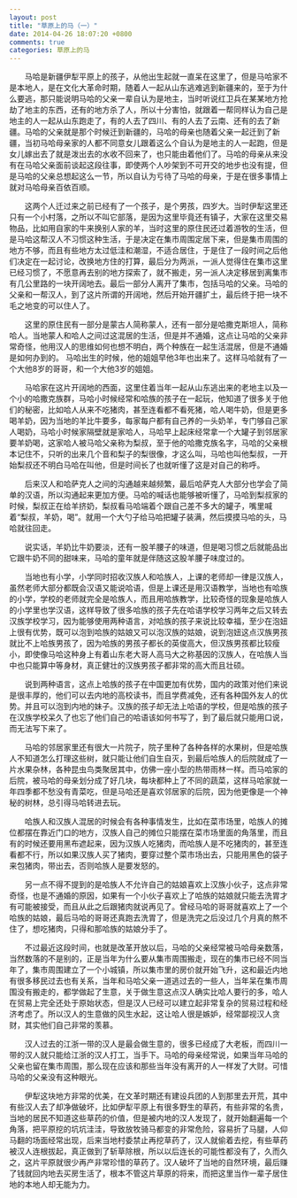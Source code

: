 ```yaml
---
layout: post
title: "草原上的马（一）"
date: 2014-04-26 18:07:20 +0800
comments: true
categories: 草原上的马
---
```

&emsp;&emsp;马哈是新疆伊犁平原上的孩子，从他出生起就一直呆在这里了，但是马哈家不是本地人，是在文化大革命时期，随着人一起从山东逃难逃到新疆来的，至于为什么要逃，那只能说明马哈的父亲一辈自认为是地主，当时听说红卫兵在某某地方抢劫了地主的东西，还有的地方杀了人，所以十分害怕，就跟着一帮同样认为自己是地主的人一起从山东跑走了，有的人去了四川、有的人去了云南、还有的去了新疆。马哈的父亲就是那个时候迁到新疆的，马哈的母亲也随着父亲一起迁到了新疆，当初马哈母亲家的人都不同意女儿跟着这么个自认为是地主的人一起跑，但是女儿嫁出去了就是泼出去的水收不回来了，也只能由着他们了。马哈的母亲从来没有在马哈父亲面前谈起这段往事，即使两个人吵架到不可开交的地步也没有提，但是马哈的父亲总想起这么一节，所以自认为亏待了马哈的母亲，于是在很多事情上就对马哈母亲百依百顺。
<!--more-->
&emsp;&emsp;这两个人迁过来之前已经有了一个孩子，是个男孩，四岁大。当时伊犁这里还只有一个小村落，之所以不叫它部落，是因为这里毕竟还有镇子，大家在这里交易物品，比如用自家的牛来换别人家的羊，当时这里的原住民还过着游牧的生活，但是马哈这帮汉人不习惯这种生活，于是决定在集市周围定居下来，但是集市周围的地方不够，而且有些地方太过低洼和潮湿，不适合居住，于是住了一段时间之后他们决定在一起讨论，改换地方住的打算，最后分为两派，一派人觉得住在集市这里已经习惯了，不愿意再去别的地方探索了，就不搬走，另一派人决定移居到离集市有几公里路的一块开阔地去。最后一部分人离开了集市，包括马哈的父亲。马哈的父亲和一帮汉人，到了这片所谓的开阔地，然后开始开疆扩土，最后终于把一块不毛之地变的可以住人了。

&emsp;&emsp;这里的原住民有一部分是蒙古人简称蒙人，还有一部分是哈撒克斯坦人，简称哈人。当地蒙人和哈人之间过这混居的生活，但是并不通婚，这点让马哈的父亲非常奇怪，他用汉人的思维如何也想不明白，两个种族在一起生活混居，但是不通婚是如何办到的。
马哈出生的时候，他的姐姐早他3年也出来了。这样马哈就有了一个大他8岁的哥哥，和一个大他3岁的姐姐。

&emsp;&emsp;马哈家在这片开阔地的西面，这里住着当年一起从山东逃出来的老地主以及一个小的哈撒克族群，马哈小时候经常和哈族的孩子在一起玩，他知道了很多关于他们的秘密，比如哈人从来不吃猪肉，甚至连看都不看死猪，哈人喝牛奶，但是更多喝羊奶，因为当地的羊比牛要多，每家每户都有自己养的一头奶羊，专门够自己家人喝奶，马哈小时候家隔壁就是家哈人，马哈早上起床经常拿一个大罐子到邻居家要羊奶喝，这家哈人被马哈父亲称为梨叔，至于他的哈撒克族名字，马哈的父亲根本记住不，只听的出来几个音和梨子的梨很像，才这么叫，马哈也叫他梨叔，一开始梨叔还不明白马哈在叫他，但是时间长了也就听懂了这是对自己的称呼。

&emsp;&emsp;后来汉人和哈萨克人之间的沟通越来越频繁，最后哈萨克人大部分也学会了简单的汉语，所以沟通起来更加方便。马哈的喊话也能够被听懂了，马哈到梨叔家的时候，梨叔正在给羊挤奶，梨叔看马哈端着个跟自己差不多大的罐子，嘴里喊着“梨叔，羊奶，喝”。就用一个大勺子给马哈把罐子装满，然后摸摸马哈的头，马哈就往回走。

&emsp;&emsp;说实话，羊奶比牛奶要淡，还有一股羊腰子的味道，但是喝习惯之后就能品出它跟牛奶不同的甜味来，马哈的童年就是伴随这这股羊腰子味度过的。

&emsp;&emsp;当地也有小学，小学同时招收汉族人和哈族人，上课的老师却一律是汉族人，虽然老师大部分都既会汉语又能说哈语，但是上课还是用汉语教学，当地也有哈族的小学，学校的老师就完全是哈族人，而且用哈族教学，比较奇怪的现象是哈族人的小学里也学汉语，这样导致了很多哈族的孩子先在哈语学校学习两年之后又转去汉族学校学习，因为能够使用两种语言，对哈族的孩子来说比较幸福，至少在泡妞上很有优势，既可以泡到哈族的姑娘又可以泡汉族的姑娘，说到泡妞这点汉族男孩就比不上哈族男孩了，因为哈族的男孩子都长的英俊高大，但汉族男孩都比较瘦小，即使像马哈这种身上有着山东老大哥人高马大之称基因的汉族人，在哈族人当中也只能算中等身材，真正健壮的汉族男孩子都非常的高大而且壮硕。

&emsp;&emsp;说到两种语言，这点上哈族的孩子在中国更加有优势，国内的政策对他们来说是很丰厚的，他们可以去内地的高校读书，而且学费减免，还有各种国外友人的优势。并且可以泡到内地的妹子。汉族的孩子却无法上哈语的学校，但是哈族的孩子在汉族学校呆久了也忘了他们自己的哈语该如何书写了，到了最后就只能用口说，而无法写下来了。

&emsp;&emsp;马哈的邻居家里还有很大一片院子，院子里种了各种各样的水果树，但是哈族人不知道怎么打理这些树，就只能让他们自生自灭，到最后哈族人的后院就成了一片水果杂林，各种昆虫鸟类聚居其中，仿佛一座小型的热带雨林一样。而马哈家的后院，被马哈的母亲划分成了好几块，每块都种上了不同的蔬菜，这样马哈家就一年四季都不愁没有青菜吃，但是马哈还是喜欢邻居家的后院，因为他更像是一个神秘的树林，总引得马哈转进去玩。

&emsp;&emsp;哈族人和汉族人混居的时候会有各种事情发生，比如在菜市场里，哈族人的摊位都摆在靠近门口的地方，汉族人自己的摊位只能摆在菜市场里面的角落里，而且有的时候还要用黑布遮起来，因为汉族人吃猪肉，而哈族人是不吃猪肉的，甚至连看都不行，所以如果汉族人买了猪肉，要穿过整个菜市场出去，只能用黑色的袋子来包猪肉，带出去，否则哈族人是要发怒的。

&emsp;&emsp;另一点不得不提到的是哈族人不允许自己的姑娘喜欢上汉族小伙子，这点非常奇怪，也是不通婚的原因，如果有一个小伙子喜欢上了哈族的姑娘就只能去洗胃才有可能被接受，而且从此之后跟猪肉就说再见了。曾经马哈的哥哥就喜欢上了一个哈族的姑娘，最后马哈的哥哥还真跑去洗胃了，但是洗完之后没过几个月真的熬不住了，想吃猪肉，只得和那哈族的姑娘分手了。

&emsp;&emsp;不过最近这段时间，也就是改革开放以后，马哈的父亲经常被马哈母亲数落，当然数落的不是别的，正是当年为什么要从集市周围搬走，现在的集市已经不同当年了，集市周围建立了一个小城镇，所以集市里的房价就开始飞升，这和最近内地有很多移民过去也有关系，当年和马哈父亲一道逃过去的一些人，当年呆在集市周围没有搬走的，都学做起了生意，关于做生意这点汉人确实比哈人要行的多，哈人在贸易上完全还处于原始状态，但是汉人已经可以建立起非常复杂的贸易过程和经济考虑了。所以汉人的生意做的风生水起，这让哈人很是嫉妒，经常鄙视汉人贪财，其实他们自己非常的羡慕。

&emsp;&emsp;汉人过去的江浙一带的汉人是最会做生意的，很多已经成了大老板，而四川一带的汉人就只能给江浙的汉人打工，当手下。马哈的母亲经常说，如果当年马哈的父亲也留在集市周围，那么现在应该和那些当年没有离开的人一样发了大财。可惜马哈的父亲没有这种眼光。

&emsp;&emsp;伊犁这块地方非常的优美，在文革时期还有建设兵团的人到那里去开荒，其中有些汉人去了却净做破坏，比如伊犁平原上有很多野生的草药，有些非常的名贵，当地的居民不知道这些草药的价值，但是被内地的汉人发现了，就开始翻遍每一个角落，把平原挖的坑坑洼洼，导致放牧骑马都变的非常危险，容易折了马腿，人仰马翻的场面经常出现，后来当地村委禁止再挖草药了，汉人就偷着去挖，有些草药被汉人连根拔起，真正做到了斩草除根，所以以后连长的可能性都没有了，久而久之，这片平原就很少再产非常珍惜的草药了。汉人破坏了当地的自然环境，最后赚了钱就回内地去买房生活了，根本不管这片草原的将来，而把这里当作一辈子居住地的本地人却无能为力。